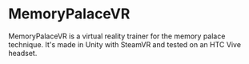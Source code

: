 # MemoryPalaceVR
MemoryPalaceVR is a virtual reality trainer for the memory palace technique. It's made in Unity with SteamVR and tested on an HTC Vive headset.
